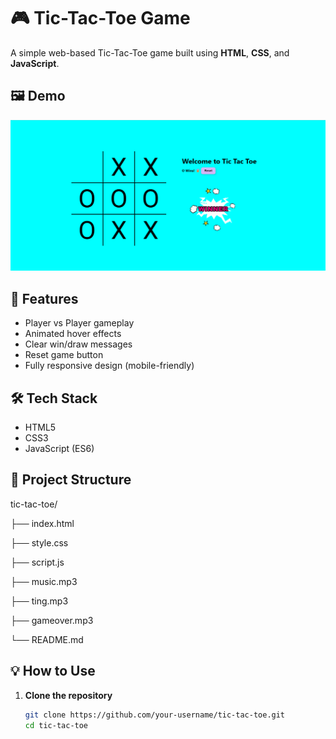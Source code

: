 # 🎮 Tic-Tac-Toe Game

A simple web-based Tic-Tac-Toe game built using **HTML**, **CSS**, and **JavaScript**.

## 🖼️ Demo

![Tic-Tac-Toe Screenshot](./Screenshot.png)


## 🚀 Features

- Player vs Player gameplay
- Animated hover effects
- Clear win/draw messages
- Reset game button
- Fully responsive design (mobile-friendly)

## 🛠️ Tech Stack

- HTML5
- CSS3
- JavaScript (ES6)

## 📁 Project Structure
tic-tac-toe/

├── index.html

├── style.css

├── script.js

├── music.mp3

├── ting.mp3

├── gameover.mp3

└── README.md


## 💡 How to Use

1. **Clone the repository**
   ```bash
   git clone https://github.com/your-username/tic-tac-toe.git
   cd tic-tac-toe

